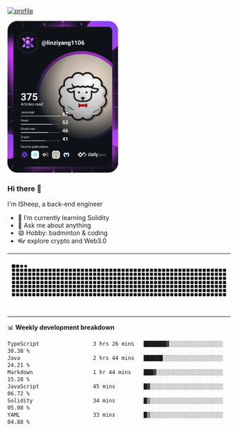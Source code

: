 [![profile](https://user-images.githubusercontent.com/54968314/208005045-e4b42f3b-833d-4242-bfcc-e764865553a2.svg)](https://www.calligrapher.ai/)

<a href="https://app.daily.dev/linziyang1106"><img src="/devcard.png" width="250" alt="ISheep's Dev Card"/></a>

### Hi there 🐏

I'm ISheep, a back-end engineer

- 🔭 I’m currently learning Solidity
- 💬 Ask me about anything
- 😄 Hobby: badminton & coding
- 👓 explore crypto and Web3.0

-------

![](https://raw.githubusercontent.com/ISheepp/ISheepp/output/github-contribution-grid-snake.svg)

-------

📊 **Weekly development breakdown**
<!--START_SECTION:waka-->

```text
TypeScript                 3 hrs 26 mins   ███████▓░░░░░░░░░░░░░░░░░   30.38 %
Java                       2 hrs 44 mins   ██████░░░░░░░░░░░░░░░░░░░   24.21 %
Markdown                   1 hr 44 mins    ███▓░░░░░░░░░░░░░░░░░░░░░   15.28 %
JavaScript                 45 mins         █▓░░░░░░░░░░░░░░░░░░░░░░░   06.72 %
Solidity                   34 mins         █▒░░░░░░░░░░░░░░░░░░░░░░░   05.08 %
YAML                       33 mins         █▒░░░░░░░░░░░░░░░░░░░░░░░   04.88 %
```

<!--END_SECTION:waka-->
